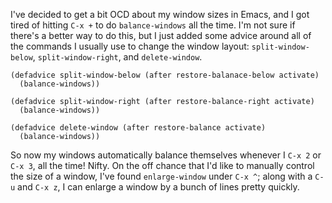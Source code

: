 I've decided to get a bit OCD about my window sizes in Emacs, and I got tired of hitting `C-x +` to do `balance-windows` all the time. I'm not sure if there's a better way to do this, but I just added some advice around all of the commands I usually use to change the window layout: `split-window-below`, `split-window-right`, and `delete-window`.

    (defadvice split-window-below (after restore-balanace-below activate)
      (balance-windows))

    (defadvice split-window-right (after restore-balance-right activate)
      (balance-windows))

    (defadvice delete-window (after restore-balance activate)
      (balance-windows))

So now my windows automatically balance themselves whenever I `C-x 2` or `C-x 3`, all the time! Nifty. On the off chance that I'd like to manually control the size of a window, I've found `enlarge-window` under `C-x ^`; along with a `C-u` and `C-x z`, I can enlarge a window by a bunch of lines pretty quickly.

